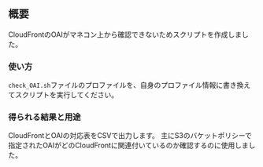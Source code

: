 ## 概要
CloudFrontのOAIがマネコン上から確認できないためスクリプトを作成しました。

### 使い方
`check_OAI.sh`ファイルのプロファイルを、自身のプロファイル情報に書き換えてスクリプトを実行してください。

### 得られる結果と用途
CloudFrontとOAIの対応表をCSVで出力します。
主にS3のバケットポリシーで指定されたOAIがどのCloudFrontに関連付いているのか確認するのに使用しました。
